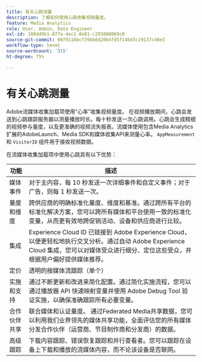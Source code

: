 ```yaml
---
title: 有关心跳测量
description: 了解如何使用心跳收集视频量度。
feature: Media Analytics
role: User, Admin, Data Engineer
exl-id: 180dd9b1-877a-4ec1-8e81-c293800069c0
source-git-commit: 0079116bcf39bb6d20b4fd5f14bd3c19137c46e3
workflow-type: tm+mt
source-wordcount: '315'
ht-degree: 75%

---
```


# 有关心跳测量

Adobe流媒体收集加载项使用“心率”收集视频量度。 在视频播放期间，心跳会发送到心跳跟踪服务器以测量播放时长。每十秒发送一次心跳调用。心跳会生成精细的视频参与量度，以及更准确的视频流失报表。流媒体使用包含Media Analytics扩展的AdobeLaunch、Media SDK和媒体收集API来测量心率。 `AppMeasurement` 和 `VisitorID` 组件用于接收视频数据。

在流媒体收集加载项中使用心跳具有以下优势：

| 功能 | 描述 |
|---|---|
| 媒体事件 | 对于主内容，每 10 秒发送一次详细事件和自定义事件；对于广告，则每 1 秒发送一次。 |
| 量度和维度 | 跨供应商的明确标准化量度、维度和基准。通过跨所有平台的标准化解决方案，您可以跨所有媒体和平台使用一致的标准化变量，从而更有效地跨促销活动、设备和供应商进行比较。 |
| 集成 | Experience Cloud ID 已链接到 Adobe Experience Cloud，以便更轻松地执行交叉分析。通过自动 Adobe Experience Cloud 集成，您可以对媒体受众进行细分、定位这些受众，并根据用户偏好提供媒体推荐。 |
| 定价 | 透明的按媒体流跟踪（单个） |
| 实施和支持 | 通过不断更新和改进来简化配置。通过简化实施流程，您可以通过播放器 API 快速映射变量并使用 Adobe Debug Tool 验证实施，以确保准确跟踪所有必要变量。 |
| 合作伙伴共享 | 联合媒体和认证量度。 通过Federated Media共享数据，您可以利用我们业界领先的媒体共享功能，全面评估您的所有媒体分发合作伙伴（运营商、节目制作商和分发商）的数据。 |
| 高级跟踪 | 下载内容跟踪、错误恢复跟踪和并行查看者。您可以跟踪在设备上下载和播放的流媒体内容，而不论该设备是否联网。 |
